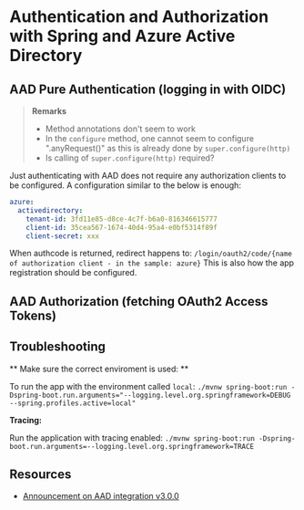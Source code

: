 # Authentication and Authorization with Spring and Azure Active Directory

## AAD Pure Authentication (logging in with OIDC)

> **Remarks**
>
> - Method annotations don't seem to work
> - In the `configure` method, one cannot seem to configure ".anyRequest()" as this is already done by `super.configure(http)`
> - Is calling of `super.configure(http)` required?
>

Just authenticating with AAD does not require any authorization clients to be configured.  A configuration similar to the below is enough:

~~~yml
azure:
  activedirectory:
    tenant-id: 3fd11e85-d8ce-4c7f-b6a0-816346615777
    client-id: 35cea567-1674-40d4-95a4-e0bf5314f89f
    client-secret: xxx
~~~

When authcode is returned, redirect happens to: `/login/oauth2/code/{name of authorization client - in the sample: azure}`
This is also how the app registration should be configured.

## AAD Authorization (fetching OAuth2 Access Tokens)

## Troubleshooting

** Make sure the correct enviroment is used: **

To run the app with the environment called `local`:
`./mvnw spring-boot:run -Dspring-boot.run.arguments="--logging.level.org.springframework=DEBUG --spring.profiles.active=local"`

**Tracing:**

Run the application with tracing enabled: `./mvnw spring-boot:run -Dspring-boot.run.arguments=--logging.level.org.springframework=TRACE`

## Resources

- [Announcement on AAD integration v3.0.0](https://spring.io/blog/2021/01/13/the-latest-on-azure-active-directory-integration)
